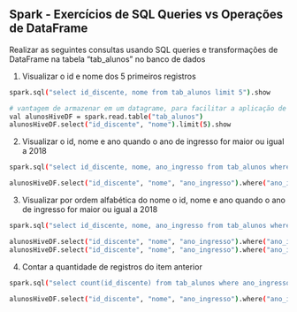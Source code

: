 ## Spark - Exercícios de SQL Queries vs Operações de DataFrame

Realizar as seguintes consultas usando SQL queries e transformações de DataFrame na tabela “tab_alunos” no banco de dados <nome>

1. Visualizar o id e nome dos 5 primeiros registros
```bash
spark.sql("select id_discente, nome from tab_alunos limit 5").show

# vantagem de armazenar em um datagrame, para facilitar a aplicação de métodos seguintes.
val alunosHiveDF = spark.read.table("tab_alunos")
alunosHiveDF.select("id_discente", "nome").limit(5).show
```

2. Visualizar o id, nome e ano quando o ano de ingresso for maior ou igual a 2018
```bash
spark.sql("select id_discente, nome, ano_ingresso from tab_alunos where ano_ingresso >= 2018").show

alunosHiveDF.select("id_discente", "nome", "ano_ingresso").where("ano_ingresso>=2018").show
```

3. Visualizar por ordem alfabética do nome o id, nome e ano quando o ano de ingresso for maior ou igual a 2018
```bash
spark.sql("select id_discente, nome, ano_ingresso from tab_alunos where ano_ingresso >= 2018 order by nome desc").show

alunosHiveDF.select("id_discente", "nome", "ano_ingresso").where("ano_ingresso>=2018").orderBy($"nome".desc).show
alunosHiveDF.select("id_discente", "nome", "ano_ingresso").where("ano_ingresso>=2018").orderBy(alunosHiveDF("nome").desc).show

```

4. Contar a quantidade de registros do item anterior
```bash
spark.sql("select count(id_discente) from tab_alunos where ano_ingresso >= 2018").show

alunosHiveDF.select("id_discente", "nome", "ano_ingresso").where("ano_ingresso>=2018").orderBy(alunosHiveDF("nome").desc).count
```